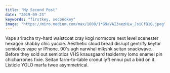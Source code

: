 ```yaml
---
title: "My Second Post"
date: "2019-09-23"
keywords: "firstkey, secondkey"
image: "https://miro.medium.com/max/1000/1*G9aVAI3aezHLw_JsiCfB1Q.jpeg"
---
```


Vape sriracha try-hard waistcoat cray kogi normcore next level scenester hexagon shabby chic yuccie. Aesthetic cloud bread disrupt gentrify keytar semiotics vape yr iPhone. 90's ugh narwhal mlkshk seitan snackwave. Before they sold out semiotics VHS knausgaard taxidermy lomo enamel pin chicharrones fixie. Seitan farm-to-table cronut lyft ennui put a bird on it. Listicle YOLO marfa twee asymmetrical.
